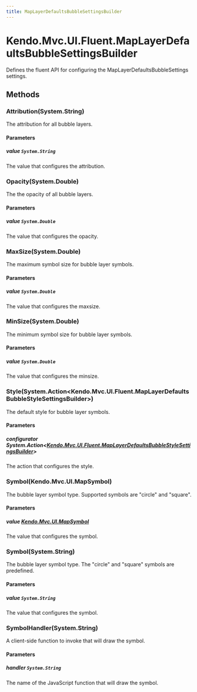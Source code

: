 ```yaml
---
title: MapLayerDefaultsBubbleSettingsBuilder
---
```


# Kendo.Mvc.UI.Fluent.MapLayerDefaultsBubbleSettingsBuilder
Defines the fluent API for configuring the MapLayerDefaultsBubbleSettings settings.




## Methods


### Attribution(System.String)
The attribution for all bubble layers.


#### Parameters

##### value `System.String`
The value that configures the attribution.





### Opacity(System.Double)
The the opacity of all bubble layers.


#### Parameters

##### value `System.Double`
The value that configures the opacity.





### MaxSize(System.Double)
The maximum symbol size for bubble layer symbols.


#### Parameters

##### value `System.Double`
The value that configures the maxsize.





### MinSize(System.Double)
The minimum symbol size for bubble layer symbols.


#### Parameters

##### value `System.Double`
The value that configures the minsize.





### Style(System.Action\<Kendo.Mvc.UI.Fluent.MapLayerDefaultsBubbleStyleSettingsBuilder\>)
The default style for bubble layer symbols.


#### Parameters

##### configurator System.Action<[Kendo.Mvc.UI.Fluent.MapLayerDefaultsBubbleStyleSettingsBuilder](/api/aspnet-mvc/Kendo.Mvc.UI.Fluent/MapLayerDefaultsBubbleStyleSettingsBuilder)>
The action that configures the style.





### Symbol(Kendo.Mvc.UI.MapSymbol)
The bubble layer symbol type. Supported symbols are "circle" and "square".


#### Parameters

##### value [Kendo.Mvc.UI.MapSymbol](/api/aspnet-mvc/Kendo.Mvc.UI/MapSymbol)
The value that configures the symbol.





### Symbol(System.String)
The bubble layer symbol type. The "circle" and "square" symbols are predefined.


#### Parameters

##### value `System.String`
The value that configures the symbol.





### SymbolHandler(System.String)
A client-side function to invoke that will draw the symbol.


#### Parameters

##### handler `System.String`
The name of the JavaScript function that will draw the symbol.






